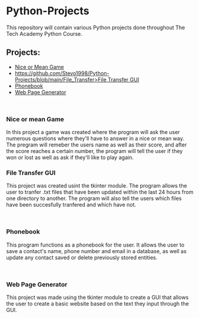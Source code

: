 # Python-Projects
This repository will contain various Python projects done throughout The Tech Academy Python Course.
<br>
<h2>Projects:</h2>
  <ul>
    <li><a href="https://github.com/Stevo1998/Python-Projects/blob/main/Nice_or_Mean_Game">Nice or Mean Game</a></li>
    <li><a href="">https://github.com/Stevo1998/Python-Projects/blob/main/File_Transfer>File Transfer GUI</a></li>
    <li><a href="https://github.com/Stevo1998/Python-Projects/tree/main/Phonebook_Assignment">Phonebook</a></li>
    <li><a href="https://github.com/Stevo1998/Python-Projects/tree/main/Web%20Page%20Generator">Web Page Generator</a></li>
  </ul>
<br>
<h3>Nice or mean Game</h3>
  <p>In this project a game was created where the program will ask the user numerous questions where they'll have to answer in a nice  or mean way. The pregram will remeber the users name as well as their score, and after the score reaches a certain number, the program will tell the user if they won or lost as well as ask if they'll like to play again.
<h3>File Transfer GUI</h3>
  <p>This project was created usint the tkinter module. The  program allows the user to tranfer .txt files that have been updated within the last 24 hours from one directory to another. The program will also tell the users which files have been succesfully tranfered and which have not.</p>
 <br>
<h3>Phonebook</h3>
  <p>This program functions as a phonebook for the user. It allows the user to save a contact's name, phone number and email in a database, as well as update any contact saved or delete previously stored entities.</p>
<br>
<h3>Web Page Generator</h3>
  <p>This project was made using the tkinter module to create a GUI that allows the user to create a basic website based on the text they input through the GUI.</p>
